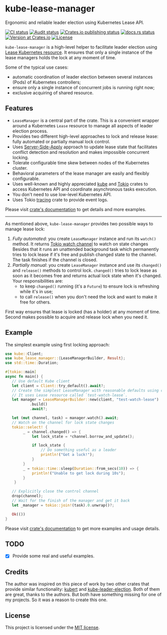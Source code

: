 # kube-lease-manager

Ergonomic and reliable leader election using Kubernetes Lease API.

<p>
<a href="https://github.com/alex-karpenko/kube-lease-manager/actions/workflows/ci.yaml" rel="nofollow"><img src="https://img.shields.io/github/actions/workflow/status/alex-karpenko/kube-lease-manager/ci.yaml?label=ci" alt="CI status"></a>
<a href="https://github.com/alex-karpenko/kube-lease-manager/actions/workflows/audit.yaml" rel="nofollow"><img src="https://img.shields.io/github/actions/workflow/status/alex-karpenko/kube-lease-manager/audit.yaml?label=audit" alt="Audit status"></a>
<a href="https://github.com/alex-karpenko/kube-lease-manager/actions/workflows/publish.yaml" rel="nofollow"><img src="https://img.shields.io/github/actions/workflow/status/alex-karpenko/kube-lease-manager/publish.yaml?label=publish" alt="Crates.io publishing status"></a>
<a href="https://docs.rs/kube-lease-manager" rel="nofollow"><img src="https://img.shields.io/docsrs/kube-lease-manager" alt="docs.rs status"></a>
<a href="https://crates.io/crates/kube-lease-manager" rel="nofollow"><img src="https://img.shields.io/crates/v/kube-lease-manager" alt="Version at Crates.io"></a>
<a href="https://github.com/alex-karpenko/kube-lease-manager/blob/HEAD/LICENSE" rel="nofollow"><img src="https://img.shields.io/crates/l/kube-lease-manager" alt="License"></a>
</p>

`kube-lease-manager` is a high-level helper to facilitate leader election using
[Lease Kubernetes resource](https://kubernetes.io/docs/reference/kubernetes-api/cluster-resources/lease-v1/).
It ensures that only a single instance of the lease managers holds the lock at any moment of time.

Some of the typical use cases:
* automatic coordination of leader election between several instances (Pods) of Kubernetes controllers;
* ensure only a single instance of concurrent jobs is running right now;
* exclusive acquiring of shared resource.

## Features

* `LeaseManager` is a central part of the crate.
  This is a convenient wrapper around a Kubernetes `Lease` resource to manage all aspects of leader election process.
* Provides two different high-level approaches to lock and release lease:
  fully automated or partially manual lock control.
* Uses [Server-Side-Apply](https://kubernetes.io/docs/reference/using-api/server-side-apply/)
  approach to update lease state that facilitates conflict detection and resolution
  and makes impossible concurrent locking.
* Tolerate configurable time skew between nodes of the Kubernetes cluster.
* Behavioral parameters of the lease manager are easily and flexibly configurable.
* Uses well-known and highly appreciated [kube](https://crates.io/crates/kube)
  and [Tokio](https://crates.io/crates/tokio)
  crates to access Kubernetes API and coordinate asynchronous tasks execution.
* You don't need to use low-level Kubernetes API.
* Uses Tokio [tracing](https://crates.io/crates/tracing) crate to provide event logs.

Please visit [crate's documentation](https://docs.rs/kube-lease-manager/) to get details and more examples.

---

As mentioned above, `kube-lease-manager` provides two possible ways to manage lease lock:
1. _Fully automated_: you create `LeaseManager` instance and run its `watch()` method.
   It returns [Tokio watch channel](https://docs.rs/tokio/1.38.0/tokio/sync/watch/index.html) to watch on state changes
   Besides that it runs an unattended background task
   which permanently tries to lock lease if it's free and publish changed state to the channel.
   The task finishes if the channel is closed.
2. _Partially manual_: you create `LeaseManager`
   instance and use its `changed()`
   and `release()` methods to control lock.
   `changed()` tries to lock lease as soon as it becomes free and returns actual lock state when it's changed.
   Your responsibilities are:
   - to keep `changed()` running (it's a `Future`) to ensure lock is refreshing while it's in use;
   - to call `release()` when you don't need the lock and want to make it free for others.

First way ensures that lease is locked (has a holder) at any moment of time.
Second makes possible to acquire and release lock when you need it.

## Example

The simplest example using first locking approach:
```rust
use kube::Client;
use kube_lease_manager::{LeaseManagerBuilder, Result};
use std::time::Duration;

#[tokio::main]
async fn main() {
   // Use default Kube client
   let client = Client::try_default().await?;
   // Create the simplest LeaseManager with reasonable defaults using convenient builder.
   // It uses Lease resource called `test-watch-lease`.
   let manager = LeaseManagerBuilder::new(client, "test-watch-lease")
           .build()
           .await?;

   let (mut channel, task) = manager.watch().await;
   // Watch on the channel for lock state changes
   tokio::select! {
        _ = channel.changed() => {
            let lock_state = *channel.borrow_and_update();

            if lock_state {
                // Do something useful as a leader
                println!("Got a luck!");
            }
        }
        _ = tokio::time::sleep(Duration::from_secs(10)) => {
            println!("Unable to get lock during 10s");
        }
    }

   // Explicitly close the control channel
   drop(channel);
   // Wait for the finish of the manager and get it back
   let _manager = tokio::join!(task).0.unwrap()?;

   Ok(())
}
```

Please visit [crate's documentation](https://docs.rs/kube-lease-manager/) to get more examples and usage details.

## TODO

- [x] Provide some real and useful examples.

## Credits

The author was inspired on this piece of work by two other crates that provide similar functionality:
[kubert](https://crates.io/crates/kubert) and [kube-leader-election](https://crates.io/crates/kube-leader-election).
Both of them are great, thanks to the authors.
But both have something missing for one of my projects.
So it was a reason to create this one.

## License

This project is licensed under the [MIT license](LICENSE).
